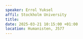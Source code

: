 ```yaml
---
speaker: Errol Yuksel
affil: Stockholm University
title: 
date: 2025-03-21 10:15:00 +01:00
location: Humanisten, J577
---
```


